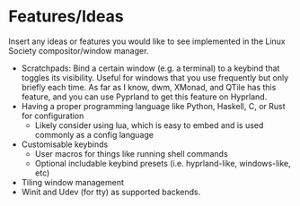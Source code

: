 # Features/Ideas
Insert any ideas or features you would like to see implemented in the Linux Society compositor/window manager.

- Scratchpads: Bind a certain window (e.g. a terminal) to a keybind that toggles its visibility. Useful for windows that you use frequently but only briefly each time. As far as I know, dwm, XMonad, and QTile has this feature, and you can use Pyprland to get this feature on Hyprland.
- Having a proper programming language like Python, Haskell, C, or Rust for configuration
  - Likely consider using lua, which is easy to embed and is used commonly as a config language
- Customisable keybinds
  - User macros for things like running shell commands
  - Optional includable keybind presets (i.e. hyprland-like, windows-like, etc)
- Tiling window management
- Winit and Udev (for tty) as supported backends.
